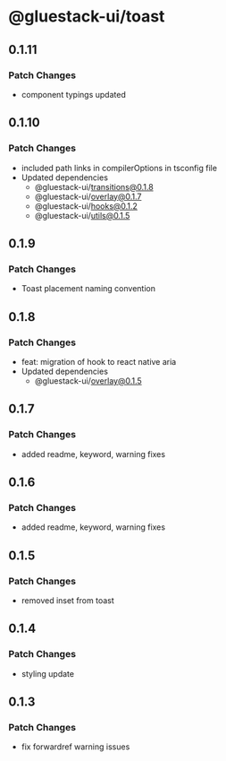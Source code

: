 # @gluestack-ui/toast

## 0.1.11

### Patch Changes

- component typings updated

## 0.1.10

### Patch Changes

- included path links in compilerOptions in tsconfig file
- Updated dependencies
  - @gluestack-ui/transitions@0.1.8
  - @gluestack-ui/overlay@0.1.7
  - @gluestack-ui/hooks@0.1.2
  - @gluestack-ui/utils@0.1.5

## 0.1.9

### Patch Changes

- Toast placement naming convention

## 0.1.8

### Patch Changes

- feat: migration of hook to react native aria
- Updated dependencies
  - @gluestack-ui/overlay@0.1.5

## 0.1.7

### Patch Changes

- added readme, keyword, warning fixes

## 0.1.6

### Patch Changes

- added readme, keyword, warning fixes

## 0.1.5

### Patch Changes

- removed inset from toast

## 0.1.4

### Patch Changes

- styling update

## 0.1.3

### Patch Changes

- fix forwardref warning issues
